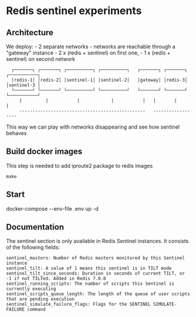 # Redis sentinel experiments

## Architecture

We deploy:
    - 2 separate networks
    - networks are reachable through a "gateway" instance
    - 2 x (redis + sentinel) on first one, 
    - 1 x (redis + sentinel) on second network

```
  ┌───────┐ ┌───────┐ ┌──────────┐ ┌──────────┐   ┌───────┐ ┌───────┐  ┌───────────┐    
  │redis-1│ │redis-2│ │sentinel-1│ │sentinel-2│   │gateway│ │redis-3│  │sentinel-3 │    
  └───────┘ └───────┘ └──────────┘ └──────────┘   └───────┘ └───────┘  └───────────┘    
     |         |           |            |           |   |       |        |              
     ------------------------------------------------   ------------------              
```

This way we can play with networks disappearing and see how sentinel behaves

## Build docker images

This step is needed to add iproute2 package to redis images

    make

## Start

docker-compose --env-file .env up -d

## Documentation

The sentinel section is only available in Redis Sentinel instances. It consists of the following fields:

    sentinel_masters: Number of Redis masters monitored by this Sentinel instance
    sentinel_tilt: A value of 1 means this sentinel is in TILT mode
    sentinel_tilt_since_seconds: Duration in seconds of current TILT, or -1 if not TILTed. Added in Redis 7.0.0
    sentinel_running_scripts: The number of scripts this Sentinel is currently executing
    sentinel_scripts_queue_length: The length of the queue of user scripts that are pending execution
    sentinel_simulate_failure_flags: Flags for the SENTINEL SIMULATE-FAILURE command
